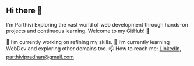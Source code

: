 ## Hi there 👋
I'm Parthivi
Exploring the vast world of web development through hands-on projects and continuous learning.
Welcome to my GitHub! 🚀
<!--
**parthivipradhan/parthivipradhan** is a ✨ _special_ ✨ repository because its `README.md` (this file) appears on your GitHub profile.

Here are some ideas to get you started:

- 🔭 I’m currently working on ...
- 🌱 I’m currently learning ...
- 👯 I’m looking to collaborate on ...
- 🤔 I’m looking for help with ...
- 💬 Ask me about ...
- 📫 How to reach me: ...
- 😄 Pronouns: ...
- ⚡ Fun fact: ...
-->
🔭 I’m currently working on refining my skills.
🌱 I’m currently learning WebDev and exploring other domains too.
📫 How to reach me: [LinkedIn](https://www.linkedin.com/in/parthivi-pradhan-aba260322/), parthivipradhan@gmail.com
